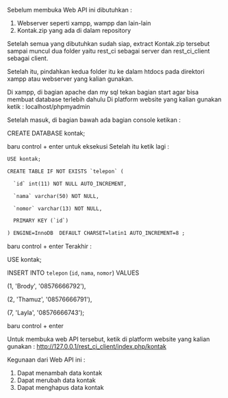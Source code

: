Sebelum membuka Web API ini dibutuhkan :

1. Webserver seperti xampp, wampp dan lain-lain
2. Kontak.zip yang ada di dalam repository

Setelah semua yang dibutuhkan sudah siap, extract Kontak.zip tersebut 
sampai muncul dua folder yaitu rest_ci sebagai server dan rest_ci_client sebagai client.

Setelah itu, pindahkan kedua folder itu ke dalam htdocs pada direktori xampp atau webserver yang kalian gunakan.

Di xampp, di bagian apache dan my sql tekan bagian start agar bisa membuat database terlebih dahulu
Di platform website yang kalian gunakan ketik : localhost/phpmyadmin

Setelah masuk, di bagian bawah ada bagian console ketikan :

CREATE DATABASE kontak;

baru control + enter untuk eksekusi
Setelah itu ketik lagi :
```html
USE kontak;

CREATE TABLE IF NOT EXISTS `telepon` (

  `id` int(11) NOT NULL AUTO_INCREMENT,

  `nama` varchar(50) NOT NULL,

  `nomor` varchar(13) NOT NULL,

  PRIMARY KEY (`id`)

) ENGINE=InnoDB  DEFAULT CHARSET=latin1 AUTO_INCREMENT=8 ;
```
baru control + enter 
Terakhir :

USE kontak;

INSERT INTO `telepon` (`id`, `nama`, `nomor`) VALUES

(1, 'Brody', '08576666792'),

(2, 'Thamuz', '08576666791'),

(7, 'Layla', '08576666743');

baru control + enter

Untuk membuka web API tersebut, ketik di platform website yang kalian gunakan :
http://127.0.0.1/rest_ci_client/index.php/kontak

Kegunaan dari Web API ini :

1. Dapat menambah data kontak
2. Dapat merubah data kontak
3. Dapat menghapus data kontak
